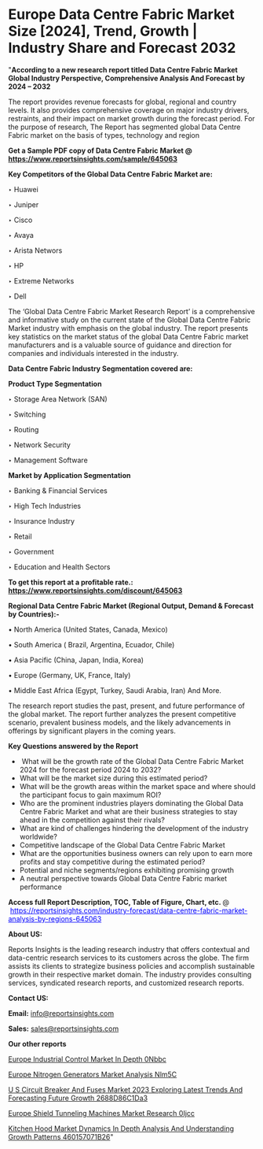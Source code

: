 # Europe Data Centre Fabric Market Size [2024], Trend, Growth | Industry Share and Forecast 2032

"<strong>According to a new research report titled Data Centre Fabric Market Global Industry Perspective, Comprehensive Analysis And Forecast by 2024 – 2032</strong>

The report provides revenue forecasts for global, regional and country levels. It also provides comprehensive coverage on major industry drivers, restraints, and their impact on market growth during the forecast period. For the purpose of research, The Report has segmented global Data Centre Fabric market on the basis of types, technology and region

<strong>Get a Sample PDF copy of Data Centre Fabric Market </strong><strong>@<a href=https://www.reportsinsights.com/sample/645063 style=color:#0000ff;> https://www.reportsinsights.com/sample/645063</a></strong></font>

<strong>Key Competitors of the Global Data Centre Fabric Market are:</strong>

‣ Huawei

‣ Juniper

‣ Cisco

‣ Avaya

‣ Arista Networs

‣ HP

‣ Extreme Networks

‣ Dell

The ‘Global Data Centre Fabric Market Research Report’ is a comprehensive and informative study on the current state of the Global Data Centre Fabric Market industry with emphasis on the global industry. The report presents key statistics on the market status of the global Data Centre Fabric market manufacturers and is a valuable source of guidance and direction for companies and individuals interested in the industry.

<strong>Data Centre Fabric Industry Segmentation covered are:</strong>

<strong>Product Type Segmentation</strong>

‣ Storage Area Network (SAN)

‣ Switching

‣ Routing

‣ Network Security

‣ Management Software

<strong>Market by Application Segmentation</strong>

‣ Banking & Financial Services

‣ High Tech Industries

‣ Insurance Industry

‣ Retail

‣ Government

‣ Education and Health Sectors

<strong>To get this report at a profitable rate.: <a href=https://www.reportsinsights.com/discount/645063 style=color:#0000ff;>https://www.reportsinsights.com/discount/645063</a></strong></font>

<strong>Regional Data Centre Fabric Market (Regional Output, Demand &amp; Forecast by Countries):-</strong>

• North America (United States, Canada, Mexico)

• South America ( Brazil, Argentina, Ecuador, Chile)

• Asia Pacific (China, Japan, India, Korea)

• Europe (Germany, UK, France, Italy)

• Middle East Africa (Egypt, Turkey, Saudi Arabia, Iran) And More.

The research report studies the past, present, and future performance of the global market. The report further analyzes the present competitive scenario, prevalent business models, and the likely advancements in offerings by significant players in the coming years.

<strong>Key Questions answered by the Report</strong>
<ul>
  <li> What will be the growth rate of the Global Data Centre Fabric Market 2024 for the forecast period 2024 to 2032?</li>
  <li>What will be the market size during this estimated period?</li>
  <li>What will be the growth areas within the market space and where should the participant focus to gain maximum ROI?</li>
  <li>Who are the prominent industries players dominating the Global Data Centre Fabric Market and what are their business strategies to stay ahead in the competition against their rivals?</li>
  <li>What are kind of challenges hindering the development of the industry worldwide?</li>
  <li>Competitive landscape of the Global Data Centre Fabric Market</li>
  <li>What are the opportunities business owners can rely upon to earn more profits and stay competitive during the estimated period?</li>
  <li>Potential and niche segments/regions exhibiting promising growth</li>
  <li>A neutral perspective towards Global Data Centre Fabric market performance</li>
</ul>
<strong>Access full Report Description, TOC, Table of Figure, Chart, etc. </strong>@  <a href=https://reportsinsights.com/industry-forecast/data-centre-fabric-market-analysis-by-regions-645063 style=color:#0000ff;>https://reportsinsights.com/industry-forecast/data-centre-fabric-market-analysis-by-regions-645063</a></font>

<strong><strong>About US</strong>:</strong>

Reports Insights is the leading research industry that offers contextual and data-centric research services to its customers across the globe. The firm assists its clients to strategize business policies and accomplish sustainable growth in their respective market domain. The industry provides consulting services, syndicated research reports, and customized research reports.

<strong>Contact US:</strong>

<p class=""""><b>Email:</b> <a href=mailto:info@reportsinsights.com>info@reportsinsights.com</a></p>
<p class=""""><b>Sales:</b> <a href=mailto:sales@reportsinsights.com>sales@reportsinsights.com</a></p>

<strong>Our other reports</strong>

<a href=https://www.linkedin.com/pulse/europe-industrial-control-market-in-depth-0nbbc/>Europe Industrial Control Market In Depth 0Nbbc</a>

<a href=https://www.linkedin.com/pulse/europe-nitrogen-generators-market-analysis-nlm5c/>Europe Nitrogen Generators Market Analysis Nlm5C</a>

<a href=https://medium.com/@singhaakesh50/u-s-circuit-breaker-and-fuses-market-2023-exploring-latest-trends-and-forecasting-future-growth-2688d86c1da3>U S Circuit Breaker And Fuses Market 2023 Exploring Latest Trends And Forecasting Future Growth 2688D86C1Da3</a>

<a href=https://www.linkedin.com/pulse/europe-shield-tunneling-machines-market-research-0ijcc/>Europe Shield Tunneling Machines Market Research 0Ijcc</a>

<a href=https://medium.com/@sakshideshmukh994/kitchen-hood-market-dynamics-in-depth-analysis-and-understanding-growth-patterns-460157071b26>Kitchen Hood Market Dynamics In Depth Analysis And Understanding Growth Patterns 460157071B26</a>"
